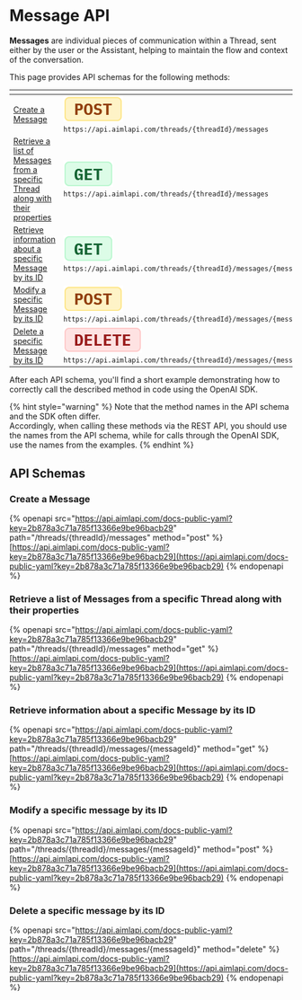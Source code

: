 # Message API

**Messages** are individual pieces of communication within a Thread, sent either by the user or the Assistant, helping to maintain the flow and context of the conversation.

This page provides API schemas for the following methods:

<table><thead><tr><th width="295.01666259765625"></th><th></th></tr></thead><tbody><tr><td><a href="messages.md#create-a-message">Create a Message</a></td><td><img src="../../../.gitbook/assets/POST.png" alt="" data-size="line"> <code>https://api.aimlapi.com/threads/{threadId}/messages</code></td></tr><tr><td><a href="messages.md#retrieve-a-list-of-messages-from-a-specific-thread-along-with-their-properties">Retrieve a list of Messages from a specific Thread along with their properties</a></td><td><img src="../../../.gitbook/assets/GET.png" alt="" data-size="line"> <code>https://api.aimlapi.com/threads/{threadId}/messages</code></td></tr><tr><td><a href="messages.md#retrieve-information-about-a-specific-message-by-its-id">Retrieve information about a specific Message by its ID</a></td><td><img src="../../../.gitbook/assets/GET.png" alt="" data-size="line"> <code>https://api.aimlapi.com/threads/{threadId}/messages/{messageId}</code></td></tr><tr><td><a href="messages.md#modify-a-specific-message-by-its-id">Modify a specific Message by its ID</a></td><td><img src="../../../.gitbook/assets/POST.png" alt="" data-size="line"> <code>https://api.aimlapi.com/threads/{threadId}/messages/{messageId}</code></td></tr><tr><td><a href="messages.md#delete-a-specific-message-by-its-id">Delete a specific Message by its ID</a></td><td><img src="../../../.gitbook/assets/DELETE.png" alt="" data-size="line"> <code>https://api.aimlapi.com/threads/{threadId}/messages/{messageId}</code></td></tr></tbody></table>

After each API schema, you'll find a short example demonstrating how to correctly call the described method in code using the OpenAI SDK.

{% hint style="warning" %}
Note that the method names in the API schema and the SDK often differ.\
Accordingly, when calling these methods via the REST API, you should use the names from the API schema, while for calls through the OpenAI SDK, use the names from the examples.
{% endhint %}

## API Schemas

### Create a Message

{% openapi src="https://api.aimlapi.com/docs-public-yaml?key=2b878a3c71a785f13366e9be96bacb29" path="/threads/{threadId}/messages" method="post" %}
[https://api.aimlapi.com/docs-public-yaml?key=2b878a3c71a785f13366e9be96bacb29](https://api.aimlapi.com/docs-public-yaml?key=2b878a3c71a785f13366e9be96bacb29)
{% endopenapi %}

### Retrieve a list of Messages from a specific Thread along with their properties

{% openapi src="https://api.aimlapi.com/docs-public-yaml?key=2b878a3c71a785f13366e9be96bacb29" path="/threads/{threadId}/messages" method="get" %}
[https://api.aimlapi.com/docs-public-yaml?key=2b878a3c71a785f13366e9be96bacb29](https://api.aimlapi.com/docs-public-yaml?key=2b878a3c71a785f13366e9be96bacb29)
{% endopenapi %}

### Retrieve information about a specific Message by its ID

{% openapi src="https://api.aimlapi.com/docs-public-yaml?key=2b878a3c71a785f13366e9be96bacb29" path="/threads/{threadId}/messages/{messageId}" method="get" %}
[https://api.aimlapi.com/docs-public-yaml?key=2b878a3c71a785f13366e9be96bacb29](https://api.aimlapi.com/docs-public-yaml?key=2b878a3c71a785f13366e9be96bacb29)
{% endopenapi %}

### Modify a specific message by its ID

{% openapi src="https://api.aimlapi.com/docs-public-yaml?key=2b878a3c71a785f13366e9be96bacb29" path="/threads/{threadId}/messages/{messageId}" method="post" %}
[https://api.aimlapi.com/docs-public-yaml?key=2b878a3c71a785f13366e9be96bacb29](https://api.aimlapi.com/docs-public-yaml?key=2b878a3c71a785f13366e9be96bacb29)
{% endopenapi %}

### Delete a specific message by its ID

{% openapi src="https://api.aimlapi.com/docs-public-yaml?key=2b878a3c71a785f13366e9be96bacb29" path="/threads/{threadId}/messages/{messageId}" method="delete" %}
[https://api.aimlapi.com/docs-public-yaml?key=2b878a3c71a785f13366e9be96bacb29](https://api.aimlapi.com/docs-public-yaml?key=2b878a3c71a785f13366e9be96bacb29)
{% endopenapi %}

